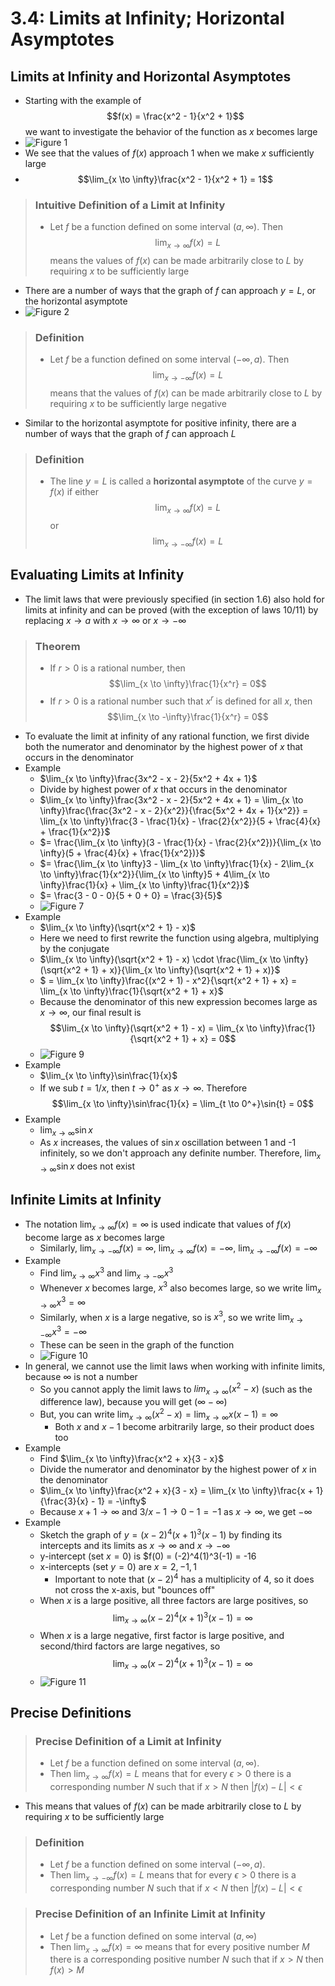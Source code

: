 # 3.4: Limits at Infinity; Horizontal Asymptotes

## Limits at Infinity and Horizontal Asymptotes
- Starting with the example of $$f(x) = \frac{x^2 - 1}{x^2 + 1}$$ we want to investigate the behavior of the function as $x$ becomes large
- ![Figure 1](figures/figure-3.4.1.png)
- We see that the values of $f(x)$ approach 1 when we make $x$ sufficiently large
- $$\lim_{x \to \infty}\frac{x^2 - 1}{x^2 + 1} = 1$$
> ### Intuitive Definition of a Limit at Infinity
> - Let $f$ be a function defined on some interval $(a, \infty)$. Then $$\lim_{x \to \infty}f(x) = L$$ means the values of $f(x)$ can be made arbitrarily close to $L$ by requiring $x$ to be sufficiently large
- There are a number of ways that the graph of $f$ can approach $y = L$, or the horizontal asymptote
- ![Figure 2](figures/figure-3.4.2.png)
> ### Definition
> - Let $f$ be a function defined on some interval $(-\infty, a)$. Then $$\lim_{x \to -\infty}f(x) = L$$ means that the values of $f(x)$ can be made arbitrarily close to $L$ by requiring $x$ to be sufficiently large negative
- Similar to the horizontal asymptote for positive infinity, there are a number of ways that the graph of $f$ can approach $L$
> ### Definition
> - The line $y = L$ is called a **horizontal asymptote** of the curve $y = f(x)$ if either $$\lim_{x \to \infty}f(x) = L$$ or $$\lim_{x \to -\infty}f(x) = L$$

## Evaluating Limits at Infinity
- The limit laws that were previously specified (in section 1.6) also hold for limits at infinity and can be proved (with the exception of laws 10/11) by replacing $x \to a$ with $x \to \infty$ or $x \to -\infty$
> ### Theorem
> - If $r \gt 0$ is a rational number, then $$\lim_{x \to \infty}\frac{1}{x^r} = 0$$
> - If $r \gt 0$ is a rational number such that $x^r$ is defined for all $x$, then $$\lim_{x \to -\infty}\frac{1}{x^r} = 0$$
- To evaluate the limit at infinity of any rational function, we first divide both the numerator and denominator by the highest power of $x$ that occurs in the denominator
- Example
  - $\lim_{x \to \infty}\frac{3x^2 - x - 2}{5x^2 + 4x + 1}$
  - Divide by highest power of $x$ that occurs in the denominator
  - $\lim_{x \to \infty}\frac{3x^2 - x - 2}{5x^2 + 4x + 1} = \lim_{x \to \infty}\frac{\frac{3x^2 - x - 2}{x^2}}{\frac{5x^2 + 4x + 1}{x^2}} = \lim_{x \to \infty}\frac{3 - \frac{1}{x} - \frac{2}{x^2}}{5 + \frac{4}{x} + \frac{1}{x^2}}$
  - $= \frac{\lim_{x \to \infty}(3 - \frac{1}{x} - \frac{2}{x^2})}{\lim_{x \to \infty}(5 + \frac{4}{x} + \frac{1}{x^2})}$
  - $= \frac{\lim_{x \to \infty}3 - \lim_{x \to \infty}\frac{1}{x} - 2\lim_{x \to \infty}\frac{1}{x^2}}{\lim_{x \to \infty}5 + 4\lim_{x \to \infty}\frac{1}{x} + \lim_{x \to \infty}\frac{1}{x^2}}$
  - $= \frac{3 - 0 - 0}{5 + 0 + 0} = \frac{3}{5}$
  - ![Figure 7](figures/figure-3.4.7.png)
- Example
  - $\lim_{x \to \infty}(\sqrt{x^2 + 1} - x)$
  - Here we need to first rewrite the function using algebra, multiplying by the conjugate
  - $\lim_{x \to \infty}(\sqrt{x^2 + 1} - x) \cdot \frac{\lim_{x \to \infty}(\sqrt{x^2 + 1} + x)}{\lim_{x \to \infty}(\sqrt{x^2 + 1} + x)}$
  - $ = \lim_{x \to \infty}\frac{(x^2 + 1) - x^2}{\sqrt{x^2 + 1} + x} = \lim_{x \to \infty}\frac{1}{\sqrt{x^2 + 1} + x}$
  - Because the denominator of this new expression becomes large as $x \to \infty$, our final result is $$\lim_{x \to \infty}(\sqrt{x^2 + 1} - x) = \lim_{x \to \infty}\frac{1}{\sqrt{x^2 + 1} + x} = 0$$
  - ![Figure 9](figures/figure-3.4.9.png)
- Example
  - $\lim_{x \to \infty}\sin\frac{1}{x}$
  - If we sub $t = 1/x$, then $t \to 0^+\text{ as }x \to \infty$. Therefore $$\lim_{x \to \infty}\sin\frac{1}{x} = \lim_{t \to 0^+}\sin{t} = 0$$
- Example
  - $\lim_{x \to \infty}\sin{x}$
  - As $x$ increases, the values of $\sin{x}$ oscillation between 1 and -1 infinitely, so we don't approach any definite number. Therefore, $\lim_{x \to \infty}\sin{x}$ does not exist

## Infinite Limits at Infinity
- The notation $\lim_{x \to \infty}f(x) = \infty$ is used indicate that values of $f(x)$ become large as $x$ becomes large
  - Similarly, $\lim_{x \to -\infty}f(x) = \infty$, $\lim_{x \to \infty}f(x) = -\infty$, $\lim_{x \to -\infty}f(x) = -\infty$
- Example
  - Find $\lim_{x \to \infty}x^3$ and $\lim_{x \to -\infty}x^3$
  - Whenever $x$ becomes large, $x^3$ also becomes large, so we write $\lim_{x \to \infty}x^3 = \infty$
  - Similarly, when $x$ is a large negative, so is $x^3$, so we write $\lim_{x \to -\infty}x^3 = -\infty$
  - These can be seen in the graph of the function
  - ![Figure 10](figures/figure-3.4.10.png)
- In general, we cannot use the limit laws when working with infinite limits, because $\infty$ is not a number
  - So you cannot apply the limit laws to $lim_{x \to \infty}(x^2 - x)$ (such as the difference law), because you will get $(\infty - \infty)$
  - But, you can write $\lim_{x \to \infty}(x^2 - x) = \lim_{x \to \infty}x(x - 1) = \infty$
    - Both $x$ and $x - 1$ become arbitrarily large, so their product does too
- Example
  - Find $\lim_{x \to \infty}\frac{x^2 + x}{3 - x}$
  - Divide the numerator and denominator by the highest power of $x$ in the denominator
  - $\lim_{x \to \infty}\frac{x^2 + x}{3 - x} = \lim_{x \to \infty}\frac{x + 1}{\frac{3}{x} - 1} = -\infty$
  - Because $x + 1 \to \infty$ and $3/x - 1 \to 0 - 1 = -1$ as $x \to \infty$, we get $-\infty$
- Example
  - Sketch the graph of $y = (x - 2)^4(x + 1)^3(x - 1)$ by finding its intercepts and its limits as $x \to \infty$ and $x \to -\infty$
  - y-intercept (set $x = 0$) is $f(0) = (-2)^4(1)^3(-1) = -16
  - x-intercepts (set $y = 0$) are $x = 2, -1, 1$
    - Important to note that $(x - 2)^4$ has a multiplicity of 4, so it does not cross the x-axis, but "bounces off"
  - When $x$ is a large positive, all three factors are large positives, so $$\lim_{x \to \infty}(x - 2)^4(x + 1)^3(x - 1) = \infty$$
  - When $x$ is a large negative, first factor is large positive, and second/third factors are large negatives, so $$\lim_{x \to \infty}(x - 2)^4(x + 1)^3(x - 1) = \infty$$
  - ![Figure 11](figures/figure-3.4.11.png)

## Precise Definitions
> ### Precise Definition of a Limit at Infinity
> - Let $f$ be a function defined on some interval $(a, \infty)$.
> - Then $\lim_{x \to \infty}f(x) = L$ means that for every $\epsilon \gt 0$ there is a corresponding number $N$ such that if $x \gt N$ then $|f(x) - L| \lt \epsilon$
- This means that values of $f(x)$ can be made arbitrarily close to $L$ by requiring $x$ to be sufficiently large
> ### Definition
> - Let $f$ be a function defined on some interval $(-\infty, a)$.
> - Then $\lim_{x \to -\infty}f(x) = L$ means that for every $\epsilon \gt 0$ there is a corresponding number $N$ such that if $x \lt N$ then $|f(x) - L| \lt \epsilon$

> ### Precise Definition of an Infinite Limit at Infinity
> - Let $f$ be a function defined on some interval $(a, \infty)$
> - Then $\lim_{x \to \infty}f(x) = \infty$ means that for every positive number $M$ there is a corresponding positive number $N$ such that if $x \gt N$ then $f(x) \gt M$